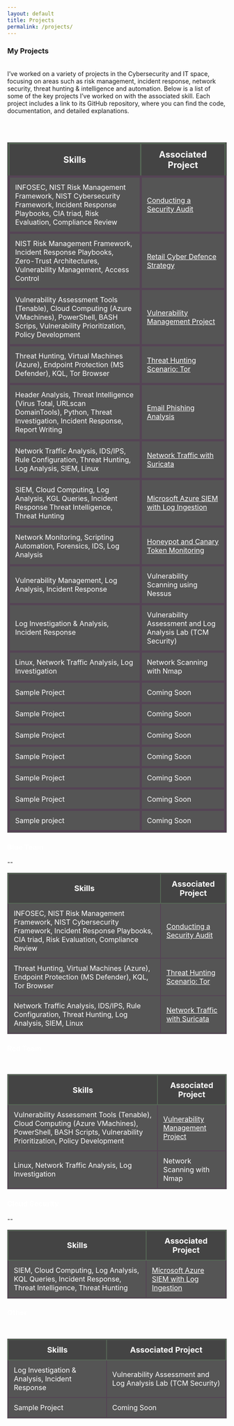 ```yaml
---
layout: default
title: Projects
permalink: /projects/
---
```



### **My Projects**
<br>
I’ve worked on a variety of projects in the Cybersecurity and IT space, focusing on areas such as risk management, incident response, network security, threat hunting & intelligence and automation. Below is a list of some of the key projects I’ve worked on with the associated skill. Each project includes a link to its GitHub repository, where you can find the code, documentation, and detailed explanations.

<br><br>

<table style="width:100%; background-color:#333; color:#fff; border-collapse:collapse; border:1px solid #555;">
  <thead>
    <tr style="background-color:#444;">
      <th style="font-size: 20px; padding:12px; border:3px solid #565;">Skills</th>
      <th style="font-size: 20px; padding:12px; border:3px solid #565;">Associated Project</th>
    </tr>
  </thead>
  <tbody>
    <tr style="background-color:#555;">
      <td style="padding:12px; border:5px solid #545;">
        INFOSEC, NIST Risk Management Framework, NIST Cybersecurity Framework,  
        Incident Response Playbooks, CIA triad, Risk Evaluation, Compliance Review
      </td>
      <td style="padding:12px; border:5px solid #545;">
        <a href="https://github.com/JKopal101/Conducting-a-Security-Audit" style="color:white;">
          Conducting a Security Audit
        </a>
      </td>
    </tr>
    <tr style="background-color:#555;">
      <td style="padding:12px; border:5px solid #545;">
        NIST Risk Management Framework, Incident Response Playbooks,  
        Zero-Trust Architectures, Vulnerability Management, Access Control
      </td>
      <td style="padding:12px; border:5px solid #545;">
        <a href="https://github.com/JKopal101/Retail-Cyber-Defence-Strategy" style="color:white;">
          Retail Cyber Defence Strategy
        </a>
      </td>
    </tr>
    <tr style="background-color:#555;">
      <td style="padding:12px; border:5px solid #545;"> Vulnerability Assessment Tools (Tenable), Cloud Computing (Azure VMachines), 
        PowerShell, BASH Scrips, Vulnerability Prioritization, Policy Development 
      </td> 
      <td style="padding:12px; border:5px solid #545;">
        <a href="https://github.com/JKopal101/vulnerability-management-project" style="color:white;">Vulnerability Management Project</a>
      </td>
    </tr>
    <tr style="background-color:#555;">
      <td style="padding:12px; border:5px solid #545;">Threat Hunting, Virtual Machines (Azure), Endpoint Protection (MS Defender), KQL,
        Tor Browser </td>
      <td style="padding:12px; border:5px solid #545;">
        <a href="https://github.com/JKopal101/threat-hunting-scenario-tor" style="color:white;">Threat Hunting Scenario: Tor</a>
      </td>
    </tr>
    <tr style="background-color:#555;">
      <td style="padding:12px; border:5px solid #545;">Header Analysis, Threat Intelligence (Virus Total, URLscan DomainTools), Python, Threat Investigation, Incident Response, Report Writing </td>
      <td style="padding:12px; border:5px solid #545;">
        <a href="https://github.com/JKopal101/email-phishing-analysis" style="color:white;">Email Phishing Analysis</a>
      </td>
    </tr>
    <tr style="background-color:#555;">
      <td style="padding:12px; border:5px solid #545;">Network Traffic Analysis, IDS/IPS, Rule Configuration, 
        Threat Hunting, Log Analysis, SIEM, Linux </td>
      <td style="padding:12px; border:5px solid #545;">
        <a href="https://github.com/JKopal101/network-traffic-with-suricata" style="color:white;">Network Traffic with Suricata</a>
      </td>
    </tr>
    <tr style="background-color:#555;">
      <td style="padding:12px; border:5px solid #545;">SIEM, Cloud Computing, Log Analysis, KGL Queries, Incident Response
      Threat Intelligence, Threat Hunting</td>
      <td style="padding:12px; border:5px solid #545;">
        <a href="https://github.com/JKopal101/ms-azure-with-siem" style="color:white;">Microsoft Azure SIEM with Log Ingestion</a>
        </td>
    </tr>
    <tr style="background-color:#555;">
      <td style="padding:12px; border:5px solid #545;">Network Monitoring, Scripting Automation, Forensics, IDS, Log Analysis</td>
      <td style="padding:12px; border:5px solid #545;">
        <a href="https://github.com/JKopal101/honeypot--and-canary-token-monitoring" style="color:white;">Honeypot and Canary Token Monitoring</a>
      </td>
    </tr>
    <tr style="background-color:#555;">
      <td style="padding:12px; border:5px solid #545;">Vulnerability Management, Log Analysis, Incident Response</td>
      <td style="padding:12px; border:5px solid #545;">Vulnerability Scanning using Nessus</td>
    </tr>
    <tr style="background-color:#555;">
      <td style="padding:12px; border:5px solid #545;">Log Investigation & Analysis, Incident Response</td>
      <td style="padding:12px; border:5px solid #545;">Vulnerability Assessment and Log Analysis Lab (TCM Security)</td>
    </tr>
    <tr style="background-color:#555;">
      <td style="padding:12px; border:5px solid #545;">Linux, Network Traffic Analysis, Log Investigation</td>
      <td style="padding:12px; border:5px solid #545;">Network Scanning with Nmap</td>
    </tr>
    <tr style="background-color:#555;">
      <td style="padding:12px; border:5px solid #545;">Sample Project</td>
      <td style="padding:12px; border:5px solid #545;">Coming Soon</td>
    </tr>
    <tr style="background-color:#555;">
      <td style="padding:12px; border:5px solid #545;">Sample Project</td>
      <td style="padding:12px; border:5px solid #545;">Coming Soon</td>
    </tr>
    <tr style="background-color:#555;">
      <td style="padding:12px; border:5px solid #545;">Sample Project</td>
      <td style="padding:12px; border:5px solid #545;">Coming Soon</td>
    </tr>
    <tr style="background-color:#555;">
      <td style="padding:12px; border:5px solid #545;">Sample Project</td>
      <td style="padding:12px; border:5px solid #545;">Coming Soon</td>
    </tr>
    <tr style="background-color:#555;">
      <td style="padding:12px; border:5px solid #545;">Sample Project</td>
      <td style="padding:12px; border:5px solid #545;">Coming Soon</td>
    </tr>
    <tr style="background-color:#555;">
      <td style="padding:12px; border:5px solid #545;">Sample Project</td>
      <td style="padding:12px; border:5px solid #545;">Coming Soon</td>
    </tr>
    <tr style="background-color:#555;">
      <td style="padding:12px; border:5px solid #545;">Sample project</td>
      <td style="padding:12px; border:5px solid #545;">Coming Soon</td>
    </tr>
  </tbody>
</table>



<h3 style="color: #fff;">Blue Team</h3>
--
<br>
<table style="width:100%; background-color:#333; color:#fff; border-collapse:collapse; border:1px solid #555; table-layout:fixed;">
  <thead>
    <tr style="background-color:#444;">
      <th style="font-size: 18px; padding:12px; border:2px solid #565;">Skills</th>
      <th style="font-size: 18px; padding:12px; border:2px solid #565;">Associated Project</th>
    </tr>
  </thead>
  <tbody>
    <tr style="background-color:#555;">
      <td style="padding:12px; border:2px solid #545;">INFOSEC, NIST Risk Management Framework, NIST Cybersecurity Framework, Incident Response Playbooks, CIA triad, Risk Evaluation, Compliance Review</td>
      <td style="padding:12px; border:2px solid #545;"><a href="https://github.com/JKopal101/Conducting-a-Security-Audit" style="color:white;">Conducting a Security Audit</a></td>
    </tr>
    <tr style="background-color:#555;">
      <td style="padding:12px; border:2px solid #545;">Threat Hunting, Virtual Machines (Azure), Endpoint Protection (MS Defender), KQL, Tor Browser</td>
      <td style="padding:12px; border:2px solid #545;"><a href="https://github.com/JKopal101/threat-hunting-scenario-tor" style="color:white;">Threat Hunting Scenario: Tor</a></td>
    </tr>
    <tr style="background-color:#555;">
      <td style="padding:12px; border:2px solid #545;">Network Traffic Analysis, IDS/IPS, Rule Configuration, Threat Hunting, Log Analysis, SIEM, Linux</td>
      <td style="padding:12px; border:2px solid #545;"><a href="https://github.com/JKopal101/network-traffic-with-suricata" style="color:white;">Network Traffic with Suricata</a></td>
    </tr>
  </tbody>
</table>

<h3 style="color: #fff;">Red Team</h3>
<br>
<table style="width:100%; background-color:#333; color:#fff; border-collapse:collapse; border:1px solid #555; table-layout:fixed;">
  <thead>
    <tr style="background-color:#444;">
      <th style="font-size: 18px; padding:12px; border:2px solid #565;">Skills</th>
      <th style="font-size: 18px; padding:12px; border:2px solid #565;">Associated Project</th>
    </tr>
  </thead>
  <tbody>
    <tr style="background-color:#555;">
      <td style="padding:12px; border:2px solid #545;">Vulnerability Assessment Tools (Tenable), Cloud Computing (Azure VMachines), PowerShell, BASH Scripts, Vulnerability Prioritization, Policy Development</td>
      <td style="padding:12px; border:2px solid #545;"><a href="https://github.com/JKopal101/vulnerability-management-project" style="color:white;">Vulnerability Management Project</a></td>
    </tr>
    <tr style="background-color:#555;">
      <td style="padding:12px; border:2px solid #545;">Linux, Network Traffic Analysis, Log Investigation</td>
      <td style="padding:12px; border:2px solid #545;">Network Scanning with Nmap</td>
    </tr>
  </tbody>
</table>

<h3 style="color: #fff;">Cloud Security</h3>
--
<br>
<table style="width:100%; background-color:#333; color:#fff; border-collapse:collapse; border:1px solid #555; table-layout:fixed;">
  <thead>
    <tr style="background-color:#444;">
      <th style="font-size: 18px; padding:12px; border:2px solid #565;">Skills</th>
      <th style="font-size: 18px; padding:12px; border:2px solid #565;">Associated Project</th>
    </tr>
  </thead>
  <tbody>
    <tr style="background-color:#555;">
      <td style="padding:12px; border:2px solid #545;">SIEM, Cloud Computing, Log Analysis, KQL Queries, Incident Response, Threat Intelligence, Threat Hunting</td>
      <td style="padding:12px; border:2px solid #545;"><a href="https://github.com/JKopal101/ms-azure-with-siem" style="color:white;">Microsoft Azure SIEM with Log Ingestion</a></td>
    </tr>
  </tbody>
</table>

<h3 style="color: #fff;">Other</h3>
<br>
<table style="width:100%; background-color:#333; color:#fff; border-collapse:collapse; border:1px solid #555; table-layout:fixed;">
  <thead>
    <tr style="background-color:#444;">
      <th style="font-size: 18px; padding:12px; border:2px solid #565;">Skills</th>
      <th style="font-size: 18px; padding:12px; border:2px solid #565;">Associated Project</th>
    </tr>
  </thead>
  <tbody>
    <tr style="background-color:#555;">
      <td style="padding:12px; border:2px solid #545;">Log Investigation & Analysis, Incident Response</td>
      <td style="padding:12px; border:2px solid #545;">Vulnerability Assessment and Log Analysis Lab (TCM Security)</td>
    </tr>
    <tr style="background-color:#555;">
      <td style="padding:12px; border:2px solid #545;">Sample Project</td>
      <td style="padding:12px; border:2px solid #545;">Coming Soon</td>
    </tr>
  </tbody>
</table>


















